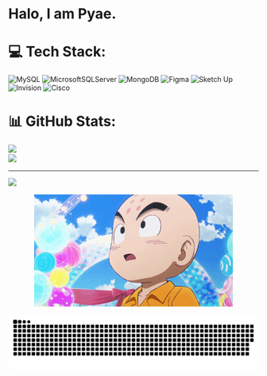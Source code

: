 # Halo, I am Pyae.

# 💻 Tech Stack:
![MySQL](https://img.shields.io/badge/mysql-4479A1.svg?style=for-the-badge&logo=mysql&logoColor=white) 
![MicrosoftSQLServer](https://img.shields.io/badge/Microsoft%20SQL%20Server-CC2927?style=for-the-badge&logo=microsoft%20sql%20server&logoColor=white) 
![MongoDB](https://img.shields.io/badge/MongoDB-%234ea94b.svg?style=for-the-badge&logo=mongodb&logoColor=white) 
![Figma](https://img.shields.io/badge/figma-%23F24E1E.svg?style=for-the-badge&logo=figma&logoColor=white) 
![Sketch Up](https://img.shields.io/badge/SketchUp-005F9E?style=for-the-badge&logo=sketchup&logoColor=white) 
![Invision](https://img.shields.io/badge/invision-FF3366?style=for-the-badge&logo=invision&logoColor=white) 
![Cisco](https://img.shields.io/badge/cisco-%23049fd9.svg?style=for-the-badge&logo=cisco&logoColor=black)

# 📊 GitHub Stats:
![](https://nirzak-streak-stats.vercel.app/?user=PyaeSone-Hein&theme=dark&hide_border=false)<br/>
![](https://github-readme-stats.vercel.app/api/top-langs/?username=PyaeSone-Hein&theme=dark&hide_border=false&include_all_commits=false&count_private=false&layout=compact)

---

[![](https://visitcount.itsvg.in/api?id=PyaeSone-Hein&icon=0&color=0)](https://visitcount.itsvg.in)

<p align="center">
  <img src="https://raw.githubusercontent.com/PyaeSone-Hein/PyaeSone-Hein/main/ballz.gif" width="400" />
</p>



![snake gif](https://github.com/PyaeSone-Hein/PyaeSone-Hein/blob/output/github-snake-dark.svg)

<!-- Proudly created with GPRM ( https://gprm.itsvg.in ) -->


